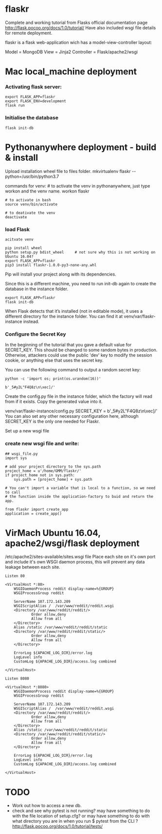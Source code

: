 # flaskr
Complete and working tutorial from Flasks official documentation page http://flask.pocoo.org/docs/1.0/tutorial/
Have also included wsgi file details for remote deployment.

flaskr is a flask web-application wich has a model-view-controller layout:

Model       = MongoDB
View        = Jinja2
Controller  = Flask/apache2/wsgi

# Mac local_machine deployment

### Activating flask server:
    export FLASK_APP=flaskr
    export FLASK_ENV=development
    flask run


### Initialise the database
    flask init-db

# Pythonanywhere deployment - build & install
Upload installation wheel file to files folder.
    mkvirtualenv flaskr --python=/usr/bin/python3.7

commands for venv:
    # to activate the venv in pythonanywhere, just type workon and the venv name.
    workon flaskr
    
    # to activate in bash
    source venv/bin/activate
    
    # to deativate the venv      
    deactivate

### load Flask    
    acitvate venv
    
    pip install wheel
    python setup.py bdist_wheel     # not sure why this is not working on Ubuntu 16.04?
    export FLASK_APP=flaskr
    pip3 install flaskr-1.0.0-py3-none-any.whl

Pip will install your project along with its dependencies.

Since this is a different machine, you need to run init-db again to create the database in the instance folder.
    
    export FLASK_APP=flaskr
    flask init-db

When Flask detects that it’s installed (not in editable mode), it uses a different directory for the instance folder. You can find it at venv/var/flaskr-instance instead.

### Configure the Secret Key
In the beginning of the tutorial that you gave a default value for SECRET_KEY. This should be changed to some random bytes in production. Otherwise, attackers could use the public 'dev' key to modify the session cookie, or anything else that uses the secret key.

You can use the following command to output a random secret key:

    python -c 'import os; print(os.urandom(16))'

    b'_5#y2L"F4Q8z\n\xec]/'

Create the config.py file in the instance folder, which the factory will read from if it exists. Copy the generated value into it.

venv/var/flaskr-instance/config.py
    SECRET_KEY = b'_5#y2L"F4Q8z\n\xec]/'
You can also set any other necessary configuration here, although SECRET_KEY is the only one needed for Flaskr.

Set up a new wsgi file

### create new wsgi file and write:

    ## wsgi_file.py
    import sys

    # add your project directory to the sys.path
    project_home = u'/home/GMM/flaskr/'
    if project_home not in sys.path:
        sys.path = [project_home] + sys.path

    # You can't import a variable that is local to a function, so we need to call
    # the function inside the application-factory to buid and return the app.

    from flaskr import create_app
    application = create_app()


# VirMach Ubuntu 16.04, apache2/wsgi/flask deployment
/etc/apache2/sites-available/sites.wsgi file
Place each site on it's own port and include it's own WSGI daemon process, this will prevent any data leakage between each site.
    
    Listen 80

    <VirtualHost *:80>
        WSGIDaemonProcess reddit display-name=%{GROUP}
        WSGIProcessGroup reddit

        ServerName 107.172.143.209
        WSGIScriptAlias /  /var/www/reddit/reddit.wsgi
        <Directory /var/www/reddit/reddit/>
                Order allow,deny
                Allow from all
        </Directory>
        Alias /static /var/www/reddit/reddit/static
        <Directory /var/www/reddit/reddit/static/>
                Order allow,deny
                Allow from all
        </Directory>

        ErrorLog ${APACHE_LOG_DIR}/error.log
        LogLevel info
        CustomLog ${APACHE_LOG_DIR}/access.log combined

    </VirtualHost>

    Listen 8080

    <VirtualHost *:8080>
        WSGIDaemonProcess reddit display-name=%{GROUP} 
        WSGIProcessGroup reddit

        ServerName 107.172.143.209
        WSGIScriptAlias /  /var/www/reddit/reddit.wsgi
        <Directory /var/www/reddit/reddit/>
                Order allow,deny
                Allow from all
        </Directory>
        Alias /static /var/www/reddit/reddit/static
        <Directory /var/www/reddit/reddit/static/>
                Order allow,deny
                Allow from all
        </Directory>

        ErrorLog ${APACHE_LOG_DIR}/error.log
        LogLevel info
        CustomLog ${APACHE_LOG_DIR}/access.log combined

    </VirtualHost>

# TODO
- Work out how to access a new db.
- check and see why pytest is not running? may have something to do with the file location of setup.cfg? or may have something to do with  what directory you are in when you run $ pytest from the CLI ? http://flask.pocoo.org/docs/1.0/tutorial/tests/

